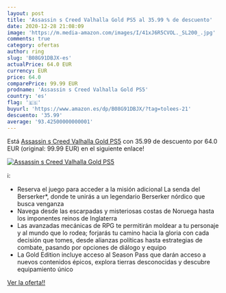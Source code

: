 ```yaml
---
layout: post
title: 'Assassin s Creed Valhalla Gold PS5 al 35.99 % de descuento'
date: 2020-12-28 21:08:09
image: 'https://m.media-amazon.com/images/I/41xJ6R5CVOL._SL200_.jpg'
comments: true
category: ofertas
author: ring
slug: 'B08G91DBJX-es'
actualPrice: 64.0 EUR
currency: EUR
price: 64.0
comparePrice: 99.99 EUR
prodname: 'Assassin s Creed Valhalla Gold PS5'
country: 'es'
flag: '🇪🇸'
buyurl: 'https://www.amazon.es/dp/B08G91DBJX/?tag=tolees-21'
descuento: '35.99'
average: '93.42500000000001'
---
```


Está [Assassin s Creed Valhalla Gold PS5](https://www.amazon.es/dp/B08G91DBJX/?tag=tolees-21) con 35.99 de descuento por 64.0 EUR (original: 99.99 EUR) en el siguiente enlace!

[![Assassin s Creed Valhalla Gold PS5](https://m.media-amazon.com/images/I/41xJ6R5CVOL._SL200_.jpg)](https://www.amazon.es/dp/B08G91DBJX/?tag=tolees-21)

ℹ️:

- Reserva el juego para acceder a la misión adicional La senda del Berserker*, donde te unirás a un legendario Berserker nórdico que busca venganza
- Navega desde las escarpadas y misteriosas costas de Noruega hasta los imponentes reinos de Inglaterra
- Las avanzadas mecánicas de RPG te permitirán moldear a tu personaje y al mundo que lo rodea; forjarás tu camino hacia la gloria con cada decisión que tomes, desde alianzas políticas hasta estrategias de combate, pasando por opciones de diálogo y equipo
- La Gold Edition incluye acceso al Season Pass que darán acceso a nuevos contenidos épicos, explora tierras desconocidas y descubre equipamiento único

[Ver la oferta!!](https://www.amazon.es/dp/B08G91DBJX/?tag=tolees-21)
